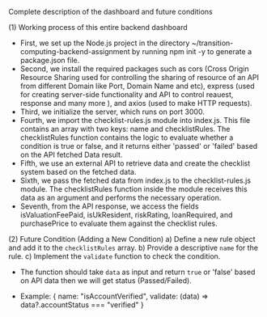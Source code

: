 Complete description of the dashboard and future conditions

(1) Working process of this entire backend dashboard
* First, we set up the Node.js project in the directory ~/transition-computing-backend-assignment by running npm init -y to generate a package.json file.
* Second, we install the required packages such as cors (Cross Origin Resource Sharing used for controlling the sharing of resource of an API from different Domain like Port, Domain Name and etc), express (used for creating server-side functionality and API to control reauest, response and many more ), and axios (used to make HTTP requests).
* Third, we initialize the server, which runs on port 3000.
* Fourth, we import the checklist-rules.js module into index.js. This file contains an array with two keys: name and checklistRules. The checklistRules function contains the logic to evaluate whether a condition is true or false, and it returns either 'passed' or 'failed' based on the API fetched Data result.
* Fifth, we use an external API to retrieve data and create the checklist system based on the fetched data.
* Sixth, we pass the fetched data from index.js to the checklist-rules.js module. The checklistRules function inside the module receives this data as an argument and performs the necessary operation.
* Seventh, from the API response, we access the fields isValuationFeePaid, isUkResident, riskRating, loanRequired, and purchasePrice to evaluate them against the checklist rules.


(2) Future Condition (Adding a New Condition)
a) Define a new rule object and add it to the `checklistRules` array.
b) Provide a descriptive `name` for the rule.
c) Implement the `validate` function to check the condition.
 - The function should take `data` as input and return `true` or 'false' based on API data then we will get status (Passed/Failed).
* Example:
{
 name: "isAccountVerified",
 validate: (data) => data?.accountStatus === "verified"
}
